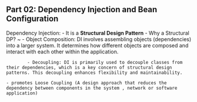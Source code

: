 ## Part 02: Dependency Injection and Bean Configuration

Dependency Injection:
    - It is a **Structural Design Pattern** 
        - Why a Structural DP? ~ 
            - Object Composition: DI involves assembling objects (dependencies) into a larger system. It determines how different objects are composed and interact with each other within the application.
            
            - Decoupling: DI is primarily used to decouple classes from their dependencies, which is a key concern of structural design patterns. This decoupling enhances flexibility and maintainability.

    - promotes Loose Coupling (A design approach that reduces the dependency between components in the system , network or software application)
